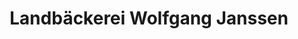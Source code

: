 ---
title: "Landbäckerei Wolfgang Janssen"
url: /westoverledingen/landbaeckerei-wolfgang-janssen/
shop: Bäckerei
---